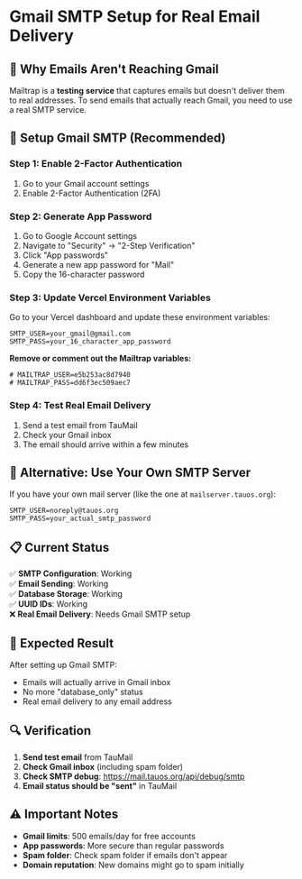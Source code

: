 # Gmail SMTP Setup for Real Email Delivery

## 📧 Why Emails Aren't Reaching Gmail

Mailtrap is a **testing service** that captures emails but doesn't deliver them to real addresses. To send emails that actually reach Gmail, you need to use a real SMTP service.

## 🚀 Setup Gmail SMTP (Recommended)

### Step 1: Enable 2-Factor Authentication
1. Go to your Gmail account settings
2. Enable 2-Factor Authentication (2FA)

### Step 2: Generate App Password
1. Go to Google Account settings
2. Navigate to "Security" → "2-Step Verification"
3. Click "App passwords"
4. Generate a new app password for "Mail"
5. Copy the 16-character password

### Step 3: Update Vercel Environment Variables
Go to your Vercel dashboard and update these environment variables:

```
SMTP_USER=your_gmail@gmail.com
SMTP_PASS=your_16_character_app_password
```

**Remove or comment out the Mailtrap variables:**
```
# MAILTRAP_USER=e5b253ac8d7940
# MAILTRAP_PASS=dd6f3ec509aec7
```

### Step 4: Test Real Email Delivery
1. Send a test email from TauMail
2. Check your Gmail inbox
3. The email should arrive within a few minutes

## 🔧 Alternative: Use Your Own SMTP Server

If you have your own mail server (like the one at `mailserver.tauos.org`):

```
SMTP_USER=noreply@tauos.org
SMTP_PASS=your_actual_smtp_password
```

## 📋 Current Status

✅ **SMTP Configuration**: Working  
✅ **Email Sending**: Working  
✅ **Database Storage**: Working  
✅ **UUID IDs**: Working  
❌ **Real Email Delivery**: Needs Gmail SMTP setup  

## 🎯 Expected Result

After setting up Gmail SMTP:
- Emails will actually arrive in Gmail inbox
- No more "database_only" status
- Real email delivery to any email address

## 🔍 Verification

1. **Send test email** from TauMail
2. **Check Gmail inbox** (including spam folder)
3. **Check SMTP debug**: https://mail.tauos.org/api/debug/smtp
4. **Email status should be "sent"** in TauMail

## ⚠️ Important Notes

- **Gmail limits**: 500 emails/day for free accounts
- **App passwords**: More secure than regular passwords
- **Spam folder**: Check spam folder if emails don't appear
- **Domain reputation**: New domains might go to spam initially 